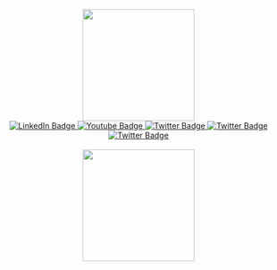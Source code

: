 <div id="header" align="center">
  <img src="https://i.giphy.com/media/v1.Y2lkPTc5MGI3NjExa3Z3emtwMDE4azZvNjI2eTl4M2ZsMGRibXAwbDNzNTdvbWp1cWF2byZlcD12MV9pbnRlcm5hbF9naWZfYnlfaWQmY3Q9cw/smGCEo5zsAXtK4bqAT/giphy.gif" width="200"/>
</div>

<div id="badges" align="center">
  <a href="https://linkedin.com/in/roadev" target="_blank">
    <img src="https://img.shields.io/badge/LinkedIn-blue?style=for-the-badge&logo=linkedin&logoColor=white" alt="LinkedIn Badge"/>
  </a>
  <a href="https://www.youtube.com/@thecameratherapychannel/" target="_blank">
    <img src="https://img.shields.io/badge/YouTube-red?style=for-the-badge&logo=youtube&logoColor=white" alt="Youtube Badge"/>
  </a>
  <a href="https://x.com/jroadev" target="_blank">
    <img src="https://img.shields.io/badge/X-%23000000.svg?&style=for-the-badge&logo=X&logoColor=white)" alt="Twitter Badge"/>
  </a>
  <a href="https://stackoverflow.com/users/2574605/roadev" target="_blank">
    <img src="https://img.shields.io/badge/-Stack%20Overflow-FE7A16?logo=stack-overflow&style=for-the-badge&logoColor=white" alt="Twitter Badge"/>
  </a>
  <a href="https://instagram.com/roadev" target="_blank">
    <img src="https://img.shields.io/badge/Instagram-%23E4405F.svg?logo=Instagram&style=for-the-badge&logoColor=white" alt="Twitter Badge"/>
  </a>  
</div>

<br />
<div align="center">
  <a href="https://github.com/anuraghazra/roadev">
    <img height=200 align="center" src="https://github-readme-stats.vercel.app/api/top-langs?username=roadev&layout=compact&langs_count=10&card_width=320" />
  </a>
</div>
